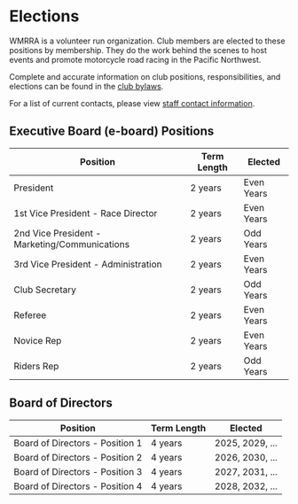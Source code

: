 # Elections

WMRRA is a volunteer run organization. Club members are elected to these
positions by membership. They do the work behind the scenes to host events
and promote motorcycle road racing in the Pacific Northwest.

Complete and accurate information on club positions, responsibilities, and elections can be
found in the [club bylaws](/race/rulebook/).

For a list of current contacts, please view [staff contact information](/contact).


## Executive Board (e-board) Positions

| Position                                      | Term Length | Elected               |
|-----------------------------------------------|-------------|-----------------------|
| President                                     | 2 years     | Even Years            |
| 1st Vice President - Race Director            | 2 years     | Even Years            |
| 2nd Vice President - Marketing/Communications | 2 years     | Odd Years             |
| 3rd Vice President - Administration           | 2 years     | Even Years            |
| Club Secretary                                | 2 years     | Odd Years             |
| Referee                                       | 2 years     | Even Years            |
| Novice Rep                                    | 2 years     | Even Years            |
| Riders Rep                                    | 2 years     | Odd Years             |

## Board of Directors


| Position                                      | Term Length | Elected               |
|-----------------------------------------------|-------------|-----------------------|
| Board of Directors - Position 1               | 4 years     | 2025, 2029, ...       |
| Board of Directors - Position 2               | 4 years     | 2026, 2030, ...       |
| Board of Directors - Position 3               | 4 years     | 2027, 2031, ...       |
| Board of Directors - Position 4               | 4 years     | 2028, 2032, ...       |

